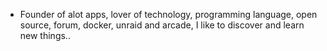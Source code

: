 - Founder of alot apps, lover of technology, programming language, open source, forum, docker, unraid and arcade, I like to discover and learn new things..
  <br>






















































































































































































































































































































































































































































































































































































































































































































































































































